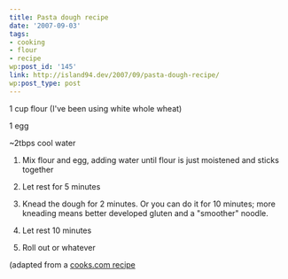 ```yaml
---
title: Pasta dough recipe
date: '2007-09-03'
tags:
- cooking
- flour
- recipe
wp:post_id: '145'
link: http://island94.dev/2007/09/pasta-dough-recipe/
wp:post_type: post
---
```


1 cup flour (I've been using white whole wheat)

1 egg

~2tbps cool water

1. Mix flour and egg, adding water until flour is just moistened and sticks together

2. Let rest for 5 minutes

3. Knead the dough for 2 minutes. Or you can do it for 10 minutes; more kneading means better developed gluten and a "smoother" noodle.

4. Let rest 10 minutes

5. Roll out or whatever

(adapted from a [cooks.com recipe](http://www.cooks.com/rec/view/0,1735,153178-227206,00.html)